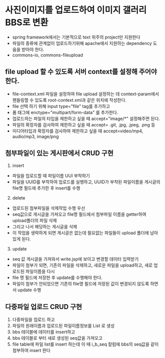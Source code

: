 # 사진이미지를 업로드하여 이미지 갤러리 BBS로 변환

* spring framework에서는 기본적으로 text 위주의 project만 지원한다
* 파일의 종류에 관계없이 업로드하기위해 apache에서 지원하는 dependency 도움을 받아야 한다.
* commons-io, commons-fileupload


## file upload 할 수 있도록 서버 context를 설정해 주어야 한다. 
* file-context.xml 파일을 설정하여 file upload 설정하는 데 
  context-param에서 핸들링할 수 있도록 root-context.xml과 같은 위치에 작성한다. 
* file 선택 하기 위해 input type="file" tag를 추가하고
* 폼 태그에 enctype="multipart/form-data" 를 추가한다.
* 업로드하는 파일의 타입을 제한하고 싶을 때 accept="image/*" 설정해주면 된다.
* 파일의 확장자를 검사하여 제한하고 싶을 때 accept= .git, .jpg, .jpeg, .png 등
* 미디어타입과 확장자를 검사하여 제한하고 싶을 때 accept=video/mp4, audio/mp3, image/png

## 첨부파일이 있는 게시판에서 CRUD 구현
1. insert
* 파일을 업로드할 때 파일이름 UUI 부착하기
* 파일을 UUID를 부착하여 업로드를 실행하고, UUID가 부착된 파일이름을 게시글의 file명 필드에 추가한 후 insert를 수행

2. delete
* 업로드된 첨부파일을 삭제작업 수행 우선
* seq값으로 게시글을 가져오고 file명 필드에서 첨부파일 이름을 getter하여 upload폴더의 파일 삭제
* 그리고 나서 해당하는 게시글을 삭제
* 이 작업을 생략하게 되면 게시글은 없는데 필요없는 파일들이 upload 폴더에 남아있게 된다. 

3. update
* seq 값 게시글을 가져와서 write.jsp에 보이고 변경할 데이터 입력받기
* 파일이 첨부가 되면, 기존의 파일을 삭제하고, 새로운 파일을 upload하고, 새로 업로드된 파일이름을 다시 
* file 명 필드에 저장한 후 update를 수행해야 한다. 
* 파일이 첨부가 안되었으면 기존의 file명 필드에 저장된 값이 변경되지 않도록 하면서 update 수행

## 다중파일 업로드 CRUD 구현
1. 다중파일을 업로드 하고
2. 파일의 원래이름과 업로드된 파일이름정보를 List 로 생성
3. bbs 테이블에 데이터를 insert하고 
4. bbs 테이블로 부터 새로 생성된 seq값을 가져오고
5. file table에 파일 list를 insert 하는데 이 때 i_b_seq 칼럼에 bbs의 seq값을 같이 첨부하여 insert 한다









